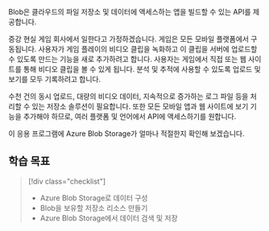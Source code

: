 Blob은 클라우드의 파일 저장소 및 데이터에 액세스하는 앱을 빌드할 수 있는 API를 제공합니다.

증강 현실 게임 회사에서 일한다고 가정하겠습니다. 게임은 모든 모바일 플랫폼에서 구동됩니다. 사용자가 게임 플레이의 비디오 클립을 녹화하고 이 클립을 서버에 업로드할 수 있도록 만드는 기능을 새로 추가하려고 합니다. 사용자는 게임에서 직접 또는 웹 사이트를 통해 비디오 클립을 볼 수 있게 됩니다. 분석 및 추적에 사용할 수 있도록 업로드 및 보기를 모두 기록하려고 합니다. 

수천 건의 동시 업로드, 대량의 비디오 데이터, 지속적으로 증가하는 로그 파일 등을 처리할 수 있는 저장소 솔루션이 필요합니다. 또한 모든 모바일 앱과 웹 사이트에 보기 기능을 추가해야 하므로, 여러 플랫폼 및 언어에서 API에 액세스하기를 원합니다.

이 응용 프로그램에 Azure Blob Storage가 얼마나 적절한지 확인해 보겠습니다.

## <a name="learning-objectives"></a>학습 목표
> [!div class="checklist"]
> * Azure Blob Storage로 데이터 구성
> * Blob을 보유할 저장소 리소스 만들기
> * Azure Blob Storage에서 데이터 검색 및 저장
